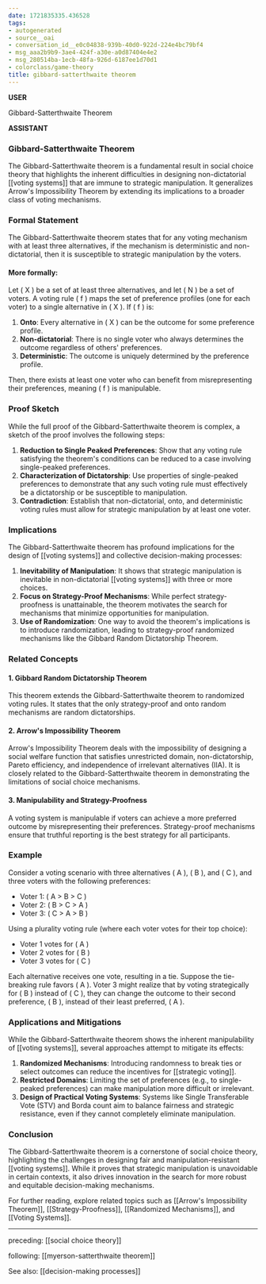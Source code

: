```yaml
---
date: 1721835335.436528
tags:
- autogenerated
- source__oai
- conversation_id__e0c04838-939b-40d0-922d-224e4bc79bf4
- msg_aaa2b9b9-3ae4-424f-a30e-a0d87404e4e2
- msg_280514ba-1ecb-48fa-926d-6187ee1d70d1
- colorclass/game-theory
title: gibbard-satterthwaite theorem
---
```


**USER**

Gibbard-Satterthwaite Theorem


**ASSISTANT**

### Gibbard-Satterthwaite Theorem

The Gibbard-Satterthwaite theorem is a fundamental result in social choice theory that highlights the inherent difficulties in designing non-dictatorial [[voting systems]] that are immune to strategic manipulation. It generalizes Arrow's Impossibility Theorem by extending its implications to a broader class of voting mechanisms.

### Formal Statement

The Gibbard-Satterthwaite theorem states that for any voting mechanism with at least three alternatives, if the mechanism is deterministic and non-dictatorial, then it is susceptible to strategic manipulation by the voters.

#### More formally:

Let \( X \) be a set of at least three alternatives, and let \( N \) be a set of voters. A voting rule \( f \) maps the set of preference profiles (one for each voter) to a single alternative in \( X \). If \( f \) is:

1. **Onto**: Every alternative in \( X \) can be the outcome for some preference profile.
2. **Non-dictatorial**: There is no single voter who always determines the outcome regardless of others' preferences.
3. **Deterministic**: The outcome is uniquely determined by the preference profile.

Then, there exists at least one voter who can benefit from misrepresenting their preferences, meaning \( f \) is manipulable.

### Proof Sketch

While the full proof of the Gibbard-Satterthwaite theorem is complex, a sketch of the proof involves the following steps:

1. **Reduction to Single Peaked Preferences**: Show that any voting rule satisfying the theorem's conditions can be reduced to a case involving single-peaked preferences.
2. **Characterization of Dictatorship**: Use properties of single-peaked preferences to demonstrate that any such voting rule must effectively be a dictatorship or be susceptible to manipulation.
3. **Contradiction**: Establish that non-dictatorial, onto, and deterministic voting rules must allow for strategic manipulation by at least one voter.

### Implications

The Gibbard-Satterthwaite theorem has profound implications for the design of [[voting systems]] and collective decision-making processes:

1. **Inevitability of Manipulation**: It shows that strategic manipulation is inevitable in non-dictatorial [[voting systems]] with three or more choices.
2. **Focus on Strategy-Proof Mechanisms**: While perfect strategy-proofness is unattainable, the theorem motivates the search for mechanisms that minimize opportunities for manipulation.
3. **Use of Randomization**: One way to avoid the theorem's implications is to introduce randomization, leading to strategy-proof randomized mechanisms like the Gibbard Random Dictatorship Theorem.

### Related Concepts

#### 1. **Gibbard Random Dictatorship Theorem**

This theorem extends the Gibbard-Satterthwaite theorem to randomized voting rules. It states that the only strategy-proof and onto random mechanisms are random dictatorships.

#### 2. **Arrow's Impossibility Theorem**

Arrow's Impossibility Theorem deals with the impossibility of designing a social welfare function that satisfies unrestricted domain, non-dictatorship, Pareto efficiency, and independence of irrelevant alternatives (IIA). It is closely related to the Gibbard-Satterthwaite theorem in demonstrating the limitations of social choice mechanisms.

#### 3. **Manipulability and Strategy-Proofness**

A voting system is manipulable if voters can achieve a more preferred outcome by misrepresenting their preferences. Strategy-proof mechanisms ensure that truthful reporting is the best strategy for all participants.

### Example

Consider a voting scenario with three alternatives \( A \), \( B \), and \( C \), and three voters with the following preferences:

- Voter 1: \( A > B > C \)
- Voter 2: \( B > C > A \)
- Voter 3: \( C > A > B \)

Using a plurality voting rule (where each voter votes for their top choice):

- Voter 1 votes for \( A \)
- Voter 2 votes for \( B \)
- Voter 3 votes for \( C \)

Each alternative receives one vote, resulting in a tie. Suppose the tie-breaking rule favors \( A \). Voter 3 might realize that by voting strategically for \( B \) instead of \( C \), they can change the outcome to their second preference, \( B \), instead of their least preferred, \( A \).

### Applications and Mitigations

While the Gibbard-Satterthwaite theorem shows the inherent manipulability of [[voting systems]], several approaches attempt to mitigate its effects:

1. **Randomized Mechanisms**: Introducing randomness to break ties or select outcomes can reduce the incentives for [[strategic voting]].
2. **Restricted Domains**: Limiting the set of preferences (e.g., to single-peaked preferences) can make manipulation more difficult or irrelevant.
3. **Design of Practical Voting Systems**: Systems like Single Transferable Vote (STV) and Borda count aim to balance fairness and strategic resistance, even if they cannot completely eliminate manipulation.

### Conclusion

The Gibbard-Satterthwaite theorem is a cornerstone of social choice theory, highlighting the challenges in designing fair and manipulation-resistant [[voting systems]]. While it proves that strategic manipulation is unavoidable in certain contexts, it also drives innovation in the search for more robust and equitable decision-making mechanisms.

For further reading, explore related topics such as [[Arrow's Impossibility Theorem]], [[Strategy-Proofness]], [[Randomized Mechanisms]], and [[Voting Systems]].


---

preceding: [[social choice theory]]  


following: [[myerson-satterthwaite theorem]]

See also: [[decision-making processes]]